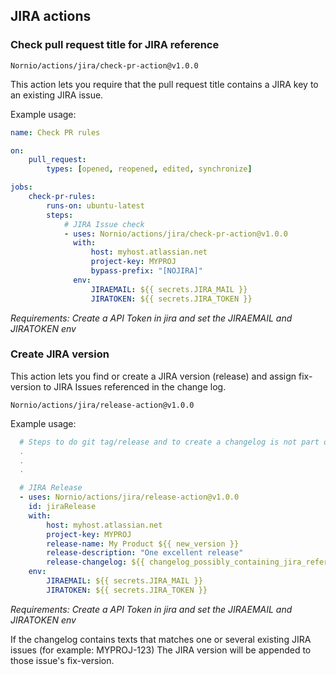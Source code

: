 ## JIRA actions

### Check pull request title for JIRA reference

`Nornio/actions/jira/check-pr-action@v1.0.0`

This action lets you require that the pull request title contains a JIRA key to an existing JIRA issue.

Example usage: 

```yml
name: Check PR rules

on:
    pull_request:
        types: [opened, reopened, edited, synchronize]

jobs:
    check-pr-rules:
        runs-on: ubuntu-latest
        steps:
            # JIRA Issue check
            - uses: Nornio/actions/jira/check-pr-action@v1.0.0
              with:
                  host: myhost.atlassian.net
                  project-key: MYPROJ
                  bypass-prefix: "[NOJIRA]"
              env:
                  JIRAEMAIL: ${{ secrets.JIRA_MAIL }}
                  JIRATOKEN: ${{ secrets.JIRA_TOKEN }}
```
_Requirements: Create a API Token in jira and set the JIRAEMAIL and JIRATOKEN env_

### Create JIRA version

This action lets you find or create a JIRA version (release) and assign fix-version to JIRA Issues referenced in the change log.

`Nornio/actions/jira/release-action@v1.0.0`

Example usage:

```yml
  # Steps to do git tag/release and to create a changelog is not part of this example
  .
  .
  .

  # JIRA Release
  - uses: Nornio/actions/jira/release-action@v1.0.0
    id: jiraRelease
    with:
        host: myhost.atlassian.net
        project-key: MYPROJ
        release-name: My Product ${{ new_version }}
        release-description: "One excellent release"
        release-changelog: ${{ changelog_possibly_containing_jira_references }}
    env:
        JIRAEMAIL: ${{ secrets.JIRA_MAIL }}
        JIRATOKEN: ${{ secrets.JIRA_TOKEN }}
```
_Requirements: Create a API Token in jira and set the JIRAEMAIL and JIRATOKEN env_

If the changelog contains texts that matches one or several existing JIRA issues (for example: MYPROJ-123) The JIRA version will be appended to those issue's fix-version.

